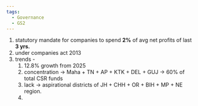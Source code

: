 ```yaml
---
tags:
  - Governance
  - GS2
---
```

1. statutory mandate for companies to spend **2%** of avg net profits of last **3 yrs.**
2. under companies act 2013
3. trends -
	1. 12.8% growth from 2025
	2. concentration -> Maha + TN + AP + KTK + DEL + GUJ -> 60% of total CSR funds
	3. lack -> aspirational districts of JH + CHH + OR + BIH + MP + NE region.
	4. 
